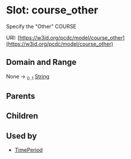 
# Slot: course_other


Specify the "Other" COURSE

URI: [https://w3id.org/pcdc/model/course_other](https://w3id.org/pcdc/model/course_other)


## Domain and Range

None &#8594;  <sub>0..1</sub> [String](types/String.md)

## Parents


## Children


## Used by

 * [TimePeriod](TimePeriod.md)
